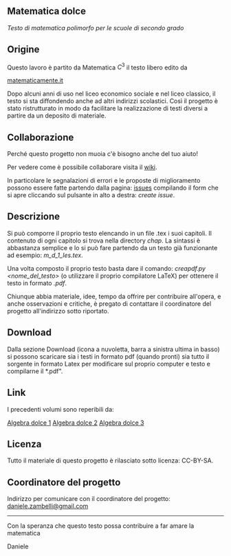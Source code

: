 ## Matematica dolce

*Testo di matematica polimorfo per le scuole di secondo grado*

## Origine

Questo lavoro è partito da Matematica $C^3$ il testo libero edito da

[matematicamente.it](www.matematicamente.it)

Dopo alcuni anni di uso nel liceo economico sociale e nel liceo classico, 
il testo si sta diffondendo anche ad altri indirizzi scolastici. 
Così il progetto è stato ristrutturato in modo da facilitare la realizzazione di testi diversi a partire da un deposito di materiale. 

## Collaborazione

Perché questo progetto non muoia c'è bisogno anche del tuo aiuto!

Per vedere come è possibile collaborare visita il 
[wiki](https://bitbucket.org/zambu/matematicadolce/wiki).

In particolare le segnalazioni di errori e le proposte di miglioramento
possono essere fatte partendo dalla pagina:
[issues](https://bitbucket.org/zambu/matematicadolce/issues)
compilando il form che si apre cliccando sul pulsante in alto a destra: 
*create issue*.

## Descrizione

Si può comporre il proprio testo elencando in un file .tex i suoi 
capitoli. 
Il contenuto di ogni capitolo si trova nella directory *chap*. 
La sintassi è abbastanza semplice e 
lo si può fare partendo da un testo già funzionante ad esempio: 
*m_d_1_les.tex*.

Una volta composto il proprio testo basta dare il comando: 
*creapdf.py <nome_del_testo>* 
(o utilizzare il proprio compilatore LaTeX) 
per ottenere il testo in formato *.pdf*.

Chiunque abbia materiale, idee, tempo da offrire per contribuire 
all'opera, e anche osservazioni e critiche, è pregato di contattare 
il coordinatore del progetto all'indirizzo sotto riportato.

## Download

Dalla sezione Download 
(icona a nuvoletta, barra a sinistra ultima in basso)
si possono scaricare sia i testi in formato pdf (quando pronti)
sia tutto il sorgente in formato Latex per modificare sul proprio
computer e testo e compilarne il *.pdf".

## Link

I precedenti volumi sono reperibili da:

[Algebra dolce 1](https://bitbucket.org/zambu/mc3_a1_dolce_2ed/)
[Algebra dolce 2](https://bitbucket.org/zambu/mc3_a2_dolce_2ed/)
[Algebra dolce 3](https://bitbucket.org/zambu/mc3_a2_dolce_1ed/)

## Licenza

Tutto il materiale di questo progetto è rilasciato sotto licenza: 
CC-BY-SA.

## Coordinatore del progetto

Indirizzo per comunicare con il coordinatore del progetto:
daniele.zambelli@gmail.com

---

Con la speranza che questo testo possa 
contribuire a far amare la matematica

Daniele



